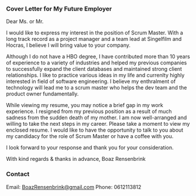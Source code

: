 ### Cover Letter for My Future Employer

Dear Ms. or Mr.

I would like to express my interest in the position of Scrum Master. With a long track record as a project manager and a team lead at Singelfilm and Hocras, I believe I will bring value to your company.

Although I do not have a HBO degree, I have contributed more than 10 years of experience to a variety of industries and helped my previous companies to successfully expand the client databases and maintained strong client relationships. I like to practice various ideas in my life and currenlty highly interested in field of software engineering. I believe my enthralment of technology will lead me to a scrum master who helps the dev team and the product owner fundamentally.

While viewing my resume, you may notice a brief gap in my work experience. I resigned from my previous position as a result of much sadness from the sudden death of my mother. I am now well-arranged and willing to take the next steps in my career.
Please take a moment to view my enclosed resume. I would like to have the opportunity to talk to you about my candidacy for the role of Scrum Master or have a coffee with you.

I look forward to your response and thank you for your consideration.

With kind regards & thanks in advance,
Boaz Rensenbrink

### Contact

Email: BoazRensenbrink@gmail.com
Phone: 0612113812
